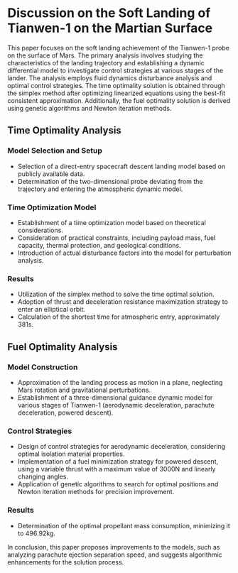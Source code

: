 # Discussion on the Soft Landing of Tianwen-1 on the Martian Surface

This paper focuses on the soft landing achievement of the Tianwen-1 probe on the surface of Mars. The primary analysis involves studying the characteristics of the landing trajectory and establishing a dynamic differential model to investigate control strategies at various stages of the lander. The analysis employs fluid dynamics disturbance analysis and optimal control strategies. The time optimality solution is obtained through the simplex method after optimizing linearized equations using the best-fit consistent approximation. Additionally, the fuel optimality solution is derived using genetic algorithms and Newton iteration methods.

## Time Optimality Analysis

### Model Selection and Setup
- Selection of a direct-entry spacecraft descent landing model based on publicly available data.
- Determination of the two-dimensional probe deviating from the trajectory and entering the atmospheric dynamic model.

### Time Optimization Model
- Establishment of a time optimization model based on theoretical considerations.
- Consideration of practical constraints, including payload mass, fuel capacity, thermal protection, and geological conditions.
- Introduction of actual disturbance factors into the model for perturbation analysis.

### Results
- Utilization of the simplex method to solve the time optimal solution.
- Adoption of thrust and deceleration resistance maximization strategy to enter an elliptical orbit.
- Calculation of the shortest time for atmospheric entry, approximately 381s.

## Fuel Optimality Analysis

### Model Construction
- Approximation of the landing process as motion in a plane, neglecting Mars rotation and gravitational perturbations.
- Establishment of a three-dimensional guidance dynamic model for various stages of Tianwen-1 (aerodynamic deceleration, parachute deceleration, powered descent).

### Control Strategies
- Design of control strategies for aerodynamic deceleration, considering optimal isolation material properties.
- Implementation of a fuel minimization strategy for powered descent, using a variable thrust with a maximum value of 3000N and linearly changing angles.
- Application of genetic algorithms to search for optimal positions and Newton iteration methods for precision improvement.

### Results
- Determination of the optimal propellant mass consumption, minimizing it to 496.92kg.

In conclusion, this paper proposes improvements to the models, such as analyzing parachute ejection separation speed, and suggests algorithmic enhancements for the solution process.
